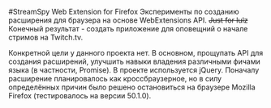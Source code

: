 #StreamSpy Web Extension for Firefox
Эксперименты по созданию расширения для браузера на основе WebExtensions API. ~~Just for lulz~~
Конечный результат - создать приложение для оповещний о начале стримов на Twitch.tv.

Конкретной цели у данного проекта нет. В основном, прощупать API для создания расширений, улучшить навыки владения различными фичами языка (в частности, Promise). В проекте
используется jQuery.
Поначалу расширение планировалось как кроссбраузерное, но в силу определённых причин было решено остановиться на браузере Mozilla Firefox (тестировалось на версии 50.1.0).